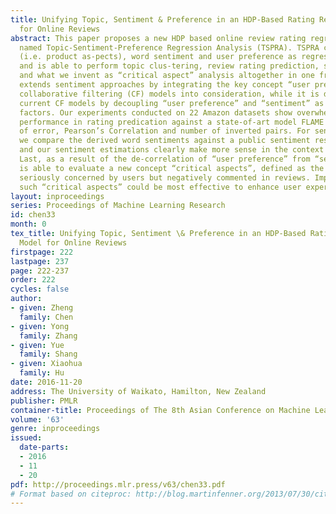 ```yaml
---
title: Unifying Topic, Sentiment & Preference in an HDP-Based Rating Regression Model
  for Online Reviews
abstract: This paper proposes a new HDP based online review rating regression model
  named Topic-Sentiment-Preference Regression Analysis (TSPRA). TSPRA combines topics
  (i.e. product as-pects), word sentiment and user preference as regression factors,
  and is able to perform topic clus-tering, review rating prediction, sentiment analysis
  and what we invent as “critical aspect” analysis altogether in one framework. TSPRA
  extends sentiment approaches by integrating the key concept “user preference” in
  collaborative filtering (CF) models into consideration, while it is distinct from
  current CF models by decoupling “user preference” and “sentiment” as independent
  factors. Our experiments conducted on 22 Amazon datasets show overwhelming better
  performance in rating predication against a state-of-art model FLAME (2015) in terms
  of error, Pearson’s Correlation and number of inverted pairs. For sentiment analysis,
  we compare the derived word sentiments against a public sentiment resource SenticNet3
  and our sentiment estimations clearly make more sense in the context of online reviews.
  Last, as a result of the de-correlation of “user preference” from “sentiment”, TSPRA
  is able to evaluate a new concept “critical aspects”, defined as the prod-uct aspects
  seriously concerned by users but negatively commented in reviews. Improvement to
  such “critical aspects” could be most effective to enhance user experience.
layout: inproceedings
series: Proceedings of Machine Learning Research
id: chen33
month: 0
tex_title: Unifying Topic, Sentiment \& Preference in an HDP-Based Rating Regression
  Model for Online Reviews
firstpage: 222
lastpage: 237
page: 222-237
order: 222
cycles: false
author:
- given: Zheng
  family: Chen
- given: Yong
  family: Zhang
- given: Yue
  family: Shang
- given: Xiaohua
  family: Hu
date: 2016-11-20
address: The University of Waikato, Hamilton, New Zealand
publisher: PMLR
container-title: Proceedings of The 8th Asian Conference on Machine Learning
volume: '63'
genre: inproceedings
issued:
  date-parts:
  - 2016
  - 11
  - 20
pdf: http://proceedings.mlr.press/v63/chen33.pdf
# Format based on citeproc: http://blog.martinfenner.org/2013/07/30/citeproc-yaml-for-bibliographies/
---
```

